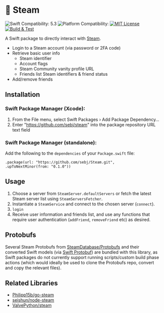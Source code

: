 # 💨 Steam

![Swift Compatibility: 5.3](https://img.shields.io/badge/Swift%20Compatibility-5.3-blue)
![Platform Compatibility: ](https://img.shields.io/badge/Platform%20Compatibility-iOS%20%7C%20macOS%20%7C%20Linux%20%7C%20watchOS%20%7C%20tvOS-blue)
[![MIT License](https://img.shields.io/github/license/sebj/steam?color=lightgray)](LICENSE)
[![Build & Test](https://github.com/sebj/steam/workflows/Build%20and%20Test/badge.svg)](https://github.com/sebj/steam/actions/workflows/build-and-test.yaml)

A Swift package to directly interact with [Steam](https://store.steampowered.com).

* Login to a Steam account (via password or 2FA code)
* Retrieve basic user info
    * Steam identifier
    * Account flags
    * Steam Community vanity profile URL
    * Friends list Steam identifiers & friend status
* Add/remove friends

## Installation

### Swift Package Manager (Xcode):
1. From the File menu, select Swift Packages › Add Package Dependency…
2. Enter "https://github.com/sebj/steam" into the package repository URL text field

### Swift Package Manager (standalone):

Add the following to the `dependencies` of your `Package.swift` file:

`.package(url: "https://github.com/sebj/Steam.git", .upToNextMinor(from: "0.1.0"))`

## Usage

1. Choose a server from `SteamServer.defaultServers` or fetch the latest Steam server list using `SteamServersFetcher`.
2. Instantiate a `SteamService` and connect to the chosen server (`connect`).
3. `login`
4. Receive user information and friends list, and use any functions that require user authentication (`addFriend`, `removeFriend` etc) as desired.

## Protobufs

Several Steam Protobufs from [SteamDatabase/Protobufs](https://github.com/SteamDatabase/Protobufs) and their converted Swift models (via [Swift Protobuf](https://github.com/apple/swift-protobuf)) are bundled with this library, as Swift packages do not currently support running scripts/custom build phase actions (which would ideally be used to clone the Protobufs repo, convert and copy the relevant files).

## Related Libraries

* [Philipp15b/go-steam](https://github.com/Philipp15b/go-steam)
* [seishun/node-steam](https://github.com/seishun/node-steam)
* [ValvePython/steam](https://github.com/ValvePython/steam)
